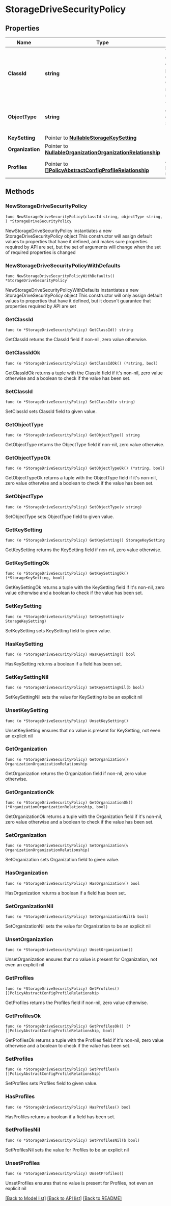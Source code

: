 # StorageDriveSecurityPolicy

## Properties

Name | Type | Description | Notes
------------ | ------------- | ------------- | -------------
**ClassId** | **string** | The fully-qualified name of the instantiated, concrete type. This property is used as a discriminator to identify the type of the payload when marshaling and unmarshaling data. | [default to "storage.DriveSecurityPolicy"]
**ObjectType** | **string** | The fully-qualified name of the instantiated, concrete type. The value should be the same as the &#39;ClassId&#39; property. | [default to "storage.DriveSecurityPolicy"]
**KeySetting** | Pointer to [**NullableStorageKeySetting**](StorageKeySetting.md) |  | [optional] 
**Organization** | Pointer to [**NullableOrganizationOrganizationRelationship**](OrganizationOrganizationRelationship.md) |  | [optional] 
**Profiles** | Pointer to [**[]PolicyAbstractConfigProfileRelationship**](PolicyAbstractConfigProfileRelationship.md) | An array of relationships to policyAbstractConfigProfile resources. | [optional] 

## Methods

### NewStorageDriveSecurityPolicy

`func NewStorageDriveSecurityPolicy(classId string, objectType string, ) *StorageDriveSecurityPolicy`

NewStorageDriveSecurityPolicy instantiates a new StorageDriveSecurityPolicy object
This constructor will assign default values to properties that have it defined,
and makes sure properties required by API are set, but the set of arguments
will change when the set of required properties is changed

### NewStorageDriveSecurityPolicyWithDefaults

`func NewStorageDriveSecurityPolicyWithDefaults() *StorageDriveSecurityPolicy`

NewStorageDriveSecurityPolicyWithDefaults instantiates a new StorageDriveSecurityPolicy object
This constructor will only assign default values to properties that have it defined,
but it doesn't guarantee that properties required by API are set

### GetClassId

`func (o *StorageDriveSecurityPolicy) GetClassId() string`

GetClassId returns the ClassId field if non-nil, zero value otherwise.

### GetClassIdOk

`func (o *StorageDriveSecurityPolicy) GetClassIdOk() (*string, bool)`

GetClassIdOk returns a tuple with the ClassId field if it's non-nil, zero value otherwise
and a boolean to check if the value has been set.

### SetClassId

`func (o *StorageDriveSecurityPolicy) SetClassId(v string)`

SetClassId sets ClassId field to given value.


### GetObjectType

`func (o *StorageDriveSecurityPolicy) GetObjectType() string`

GetObjectType returns the ObjectType field if non-nil, zero value otherwise.

### GetObjectTypeOk

`func (o *StorageDriveSecurityPolicy) GetObjectTypeOk() (*string, bool)`

GetObjectTypeOk returns a tuple with the ObjectType field if it's non-nil, zero value otherwise
and a boolean to check if the value has been set.

### SetObjectType

`func (o *StorageDriveSecurityPolicy) SetObjectType(v string)`

SetObjectType sets ObjectType field to given value.


### GetKeySetting

`func (o *StorageDriveSecurityPolicy) GetKeySetting() StorageKeySetting`

GetKeySetting returns the KeySetting field if non-nil, zero value otherwise.

### GetKeySettingOk

`func (o *StorageDriveSecurityPolicy) GetKeySettingOk() (*StorageKeySetting, bool)`

GetKeySettingOk returns a tuple with the KeySetting field if it's non-nil, zero value otherwise
and a boolean to check if the value has been set.

### SetKeySetting

`func (o *StorageDriveSecurityPolicy) SetKeySetting(v StorageKeySetting)`

SetKeySetting sets KeySetting field to given value.

### HasKeySetting

`func (o *StorageDriveSecurityPolicy) HasKeySetting() bool`

HasKeySetting returns a boolean if a field has been set.

### SetKeySettingNil

`func (o *StorageDriveSecurityPolicy) SetKeySettingNil(b bool)`

 SetKeySettingNil sets the value for KeySetting to be an explicit nil

### UnsetKeySetting
`func (o *StorageDriveSecurityPolicy) UnsetKeySetting()`

UnsetKeySetting ensures that no value is present for KeySetting, not even an explicit nil
### GetOrganization

`func (o *StorageDriveSecurityPolicy) GetOrganization() OrganizationOrganizationRelationship`

GetOrganization returns the Organization field if non-nil, zero value otherwise.

### GetOrganizationOk

`func (o *StorageDriveSecurityPolicy) GetOrganizationOk() (*OrganizationOrganizationRelationship, bool)`

GetOrganizationOk returns a tuple with the Organization field if it's non-nil, zero value otherwise
and a boolean to check if the value has been set.

### SetOrganization

`func (o *StorageDriveSecurityPolicy) SetOrganization(v OrganizationOrganizationRelationship)`

SetOrganization sets Organization field to given value.

### HasOrganization

`func (o *StorageDriveSecurityPolicy) HasOrganization() bool`

HasOrganization returns a boolean if a field has been set.

### SetOrganizationNil

`func (o *StorageDriveSecurityPolicy) SetOrganizationNil(b bool)`

 SetOrganizationNil sets the value for Organization to be an explicit nil

### UnsetOrganization
`func (o *StorageDriveSecurityPolicy) UnsetOrganization()`

UnsetOrganization ensures that no value is present for Organization, not even an explicit nil
### GetProfiles

`func (o *StorageDriveSecurityPolicy) GetProfiles() []PolicyAbstractConfigProfileRelationship`

GetProfiles returns the Profiles field if non-nil, zero value otherwise.

### GetProfilesOk

`func (o *StorageDriveSecurityPolicy) GetProfilesOk() (*[]PolicyAbstractConfigProfileRelationship, bool)`

GetProfilesOk returns a tuple with the Profiles field if it's non-nil, zero value otherwise
and a boolean to check if the value has been set.

### SetProfiles

`func (o *StorageDriveSecurityPolicy) SetProfiles(v []PolicyAbstractConfigProfileRelationship)`

SetProfiles sets Profiles field to given value.

### HasProfiles

`func (o *StorageDriveSecurityPolicy) HasProfiles() bool`

HasProfiles returns a boolean if a field has been set.

### SetProfilesNil

`func (o *StorageDriveSecurityPolicy) SetProfilesNil(b bool)`

 SetProfilesNil sets the value for Profiles to be an explicit nil

### UnsetProfiles
`func (o *StorageDriveSecurityPolicy) UnsetProfiles()`

UnsetProfiles ensures that no value is present for Profiles, not even an explicit nil

[[Back to Model list]](../README.md#documentation-for-models) [[Back to API list]](../README.md#documentation-for-api-endpoints) [[Back to README]](../README.md)


